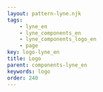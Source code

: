 ```yaml
---
layout: pattern-lyne.njk
tags: 
    - lyne_en
    - lyne_components_en
    - lyne_components_logo_en
    - page
key: logo-lyne_en
title: Logo
parent: components-lyne_en
keywords: logo
order: 240
---
```


